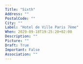 ```yaml
---
Title: "Sixth"
Address: ""
PostalCode: ""
City: ""
Label: "Hotel de Ville Paris 7ème"
When: 2029-09-18T19:25:20+02:00
Description: ""
Picture: ""
Draft: True
Important: False
Association: ""
---
```

